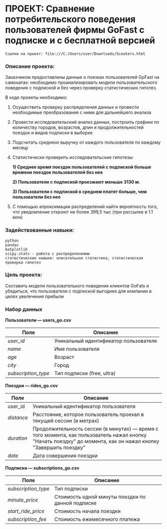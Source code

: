 #   ПРОЕКТ: Сравнение потребительского поведения пользователей фирмы GoFast c подписке и с бесплатной версией
    Ссылки на проект: file:///C:/Users/user/Downloads/Scooters.html

### Описание проекта: 

Заказчиком предоставлены данные о поезках пользователей GpFast на самокатах: необходимо проанализировать модели пользовательского поведения с подпиской и без через проверку статистических гипотез. 

В ходе проекты необходимо:
1. Осуществить проверку распределения данных и провести необходимые преобразования с ними для дальнейшего анализа
2. Провести исследовательский анализ данных, построить графики по количеству городов, возрастов, длин и продолжительностей поездок и видов подписки в выборке 
3. Подсчитать среднюю выручку от каждого пользователя по каждому месяцу
4. Статистически проверить исследовательские гипотезы:

      **1) Среднее время поездок пользователей с подпиской больше времени поездок пользователей без нее**
      
      **2) Пользователи с подпиской проезжают меньше 3130 м.**
      
      **3) Пользователи с подпиской в среднем платят больше, чем пользователи без нее**
5. С помощью апроксимации распределений найти вероятность того, что уведомление откроют не более 399,5 тыс (при рассылке в 1.1 млн)

### Задействованные навыки: 
    python
    pandas
    matplotlib
    scipy.stats - работа с распределениями 
    статистические навыки: описательная статистика, статистическая проверка гипотез
### Цель проекта: 

Составить модели пользователького поведения клиентов GoFats и убедиться, что пользователи с подпиской выгоднее для компании в целях увелечения прибыли 

### Набор данных

**Пользователи — users_go.csv**

| Поле | Описание |
|------|----------|
| *user_id* | Уникальный идентификатор пользователя |
| *name* | Имя пользователя |
| *age* | Возраст |
| *city* | Город |
| *subscription_type* | Тип подписки (free, ultra) |

**Поездки — rides_go.csv**

| Поле | Описание |
|------|----------|
| user_id | Уникальный идентификатор пользователя |
| *distance* | Расстояние, которое пользователь проехал в текущей сессии (в метрах) |
| *duration* | Продолжительность сессии (в минутах) — время с того момента, как пользователь нажал кнопку "Начать поездку" до момента, как он нажал кнопку "Завершить поездку" |
| *date* | Дата совершения поездки |

**Подписки — subscriptions_go.csv**

| Поле | Описание |
|------|----------|
| *subscription_type* | Тип подписки |
| *minute_price* | Стоимость одной минуты поездки по данной подписке |
| *start_ride_price* | Стоимость начала поездки |
| *subscription_fee* | Стоимость ежемесячного платежа |


